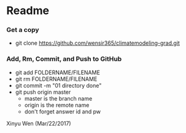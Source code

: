 # Readme

### Get a copy
- git clone https://github.com/wensir365/climatemodeling-grad.git

### Add, Rm, Commit, and Push to GitHub
- git add FOLDERNAME/FILENAME
- git rm  FOLDERNAME/FILENAME
- git commit -m "01 directory done"
- git push origin master
  - master is the branch name
  - origin is the remote name
  - don't forget answer id and pw

Xinyu Wen (Mar/22/2017)
